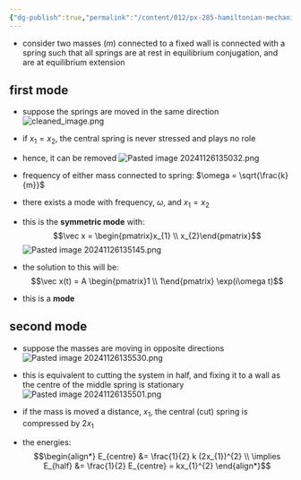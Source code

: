 ```yaml
---
{"dg-publish":true,"permalink":"/content/012/px-285-hamiltonian-mechanics-and-fluid-dynamics/g-normal-modes-and-small-oscillations/px-285-g4-attached-particles-on-springs/","noteIcon":"1","created":"2024-11-25T10:50:32.000+00:00","updated":"2024-11-26T13:57:29.151+00:00"}
---
```


- consider two masses $(m)$ connected to a fixed wall is connected with a spring such that all springs are at rest in equilibrium conjugation, and are at equilibrium extension 

## first mode
- suppose the springs are moved in the same direction
![cleaned_image.png](/img/user/pics/cleaned_image.png)
- if $x_{1}=x_{2}$, the central spring is never stressed and plays no role
- hence, it can be removed
![Pasted image 20241126135032.png](/img/user/pics/Pasted%20image%2020241126135032.png)

- frequency of either mass connected to spring: $\omega = \sqrt{\frac{k}{m}}$
- there exists a mode with frequency, $\omega$, and $x_{1}=x_{2}$
- this is the **symmetric mode** with:
$$\vec x = \begin{pmatrix}x_{1} \\ x_{2}\end{pmatrix}$$
![Pasted image 20241126135145.png](/img/user/pics/Pasted%20image%2020241126135145.png) 
- the solution to this will be: 
$$\vec x(t) = A \begin{pmatrix}1 \\ 1\end{pmatrix} \exp(i\omega t)$$
- this is a **mode**

## second mode
- suppose the masses are moving in opposite directions
![Pasted image 20241126135530.png](/img/user/pics/Pasted%20image%2020241126135530.png)

- this is equivalent to cutting the system in half, and fixing it to a wall as the centre of the middle spring is stationary
![Pasted image 20241126135501.png](/img/user/pics/Pasted%20image%2020241126135501.png)

- if the mass is moved a distance, $x_1$, the central (cut) spring is compressed by $2x_1$
- the energies:
$$\begin{align*}
E_{centre} &= \frac{1}{2} k (2x_{1})^{2} \\
\implies E_{half} &= \frac{1}{2} E_{centre} = kx_{1}^{2}
\end{align*}$$